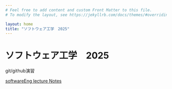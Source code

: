 ```yaml
---
# Feel free to add content and custom Front Matter to this file.
# To modify the layout, see https://jekyllrb.com/docs/themes/#overriding-theme-defaults

layout: home
title: "ソフトウェア工学　2025"
---
```


# ソフトウェア工学　2025

git/github演習

[softwareEng lecture Notes](softwareEng2025.md)